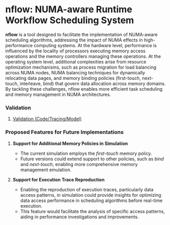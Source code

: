 # nflow: NUMA-aware Runtime Workflow Scheduling System

**nflow** is a tool designed to facilitate the implementation of NUMA-aware scheduling algorithms, addressing the impact of NUMA effects in high-performance computing systems. At the hardware level, performance is influenced by the locality of processors executing memory access operations and the memory controllers managing these operations. At the operating system level, additional complexities arise from resource optimization mechanisms, such as process migration for load balancing across NUMA nodes, NUMA balancing techniques for dynamically relocating data pages, and memory binding policies (first-touch, next-touch, interleave, bind) that govern data allocation across memory domains. By tackling these challenges, nflow enables more efficient task scheduling and memory management in NUMA architectures.

### Validation

1. [Validation (Code/Tracing/Model)](./tests/README.MD)

### Proposed Features for Future Implementations  

1. **Support for Additional Memory Policies in Simulation**  
   - The current simulation employs the *first-touch* memory policy.  
   - Future versions could extend support to other policies, such as *bind* and *next-touch*, enabling more comprehensive memory management emulation.  

2. **Support for Execution Trace Reproduction**  
   - Enabling the reproduction of execution traces, particularly data access patterns, in simulation could provide insights for optimizing data access performance in scheduling algorithms before real-time execution. 
   - This feature would facilitate the analysis of specific access patterns, aiding in performance investigations and improvements.  
